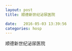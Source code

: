 ```yaml
--- 
layout: post 
title: 顺德新世纪泌尿医院

date:   2016-05-03 13:39:56 
categories: hosp 
--- 
```

   
顺德新世纪泌尿医院
